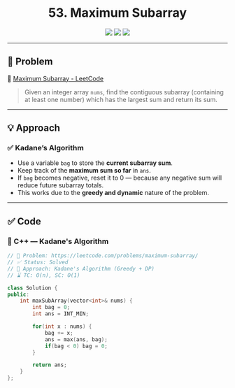 <h1 align="center">53. Maximum Subarray</h1>

<p align="center">
  <img src="https://img.shields.io/badge/Difficulty-Easy-brightgreen?style=for-the-badge" />
  <img src="https://img.shields.io/badge/Status-Solved-success?style=for-the-badge" />
  <img src="https://img.shields.io/badge/Language-C++-blue?style=for-the-badge" />
</p>

---

## 📘 Problem

🔗 [Maximum Subarray - LeetCode](https://leetcode.com/problems/maximum-subarray/)  
> Given an integer array `nums`, find the contiguous subarray (containing at least one number) which has the largest sum and return its sum.

---

## 💡 Approach

### ✅ Kadane’s Algorithm
- Use a variable `bag` to store the **current subarray sum**.
- Keep track of the **maximum sum so far** in `ans`.
- If `bag` becomes negative, reset it to 0 — because any negative sum will reduce future subarray totals.
- This works due to the **greedy and dynamic** nature of the problem.

---

## ✅ Code

### 🔹 C++ — Kadane's Algorithm

```cpp
// 📌 Problem: https://leetcode.com/problems/maximum-subarray/
// ✅ Status: Solved
// 🧠 Approach: Kadane's Algorithm (Greedy + DP)
// ⌛ TC: O(n), SC: O(1)

class Solution {
public:
    int maxSubArray(vector<int>& nums) {
        int bag = 0;
        int ans = INT_MIN;

        for(int x : nums) {
            bag += x;
            ans = max(ans, bag);
            if(bag < 0) bag = 0;
        }

        return ans; 
    }
};
